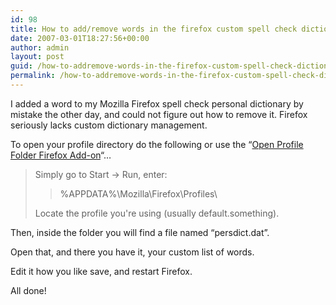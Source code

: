 ```yaml
---
id: 98
title: How to add/remove words in the firefox custom spell check dictionary
date: 2007-03-01T18:27:56+00:00
author: admin
layout: post
guid: /how-to-addremove-words-in-the-firefox-custom-spell-check-dictionary
permalink: /how-to-addremove-words-in-the-firefox-custom-spell-check-dictionary/
---
```

<p class="lead">
  I added a word to my Mozilla Firefox spell check personal dictionary by mistake the other day, and could not figure out how to remove it. Firefox seriously lacks custom dictionary management.
</p>

To open your profile directory do the following or use the &#8220;[Open Profile Folder Firefox Add-on](https://addons.mozilla.org/en-US/firefox/addon/545)&#8220;&#8230;

> Simply go to Start -> Run, enter:
> 
> > %APPDATA%\Mozilla\Firefox\Profiles\
> 
> Locate the profile you're using (usually default.something).

Then, inside the folder you will find a file named &#8220;persdict.dat&#8221;.

Open that, and there you have it, your custom list of words.

Edit it how you like save, and restart Firefox.

All done!